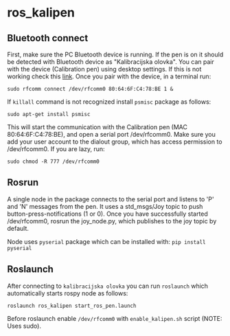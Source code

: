 # ros_kalipen
## Bluetooth connect
First, make sure the PC Bluetooth device is running. If the pen is on it should be detected with Bluetooth device as "Kalibracijska olovka". You can pair with the device (Calibration pen) using desktop settings. If this is not working check this [link](https://askubuntu.com/questions/248817/how-to-i-connect-a-raw-serial-terminal-to-a-bluetooth-connection). Once you pair with the device, in a terminal run:
```
sudo rfcomm connect /dev/rfcomm0 80:64:6F:C4:78:BE 1 &
```

If `killall` command is not recognized install `psmisc` package as follows: 
```
sudo apt-get install psmisc
```

This will start the communication with the Calibration pen (MAC 80:64:6F:C4:78:BE), and open a serial port /dev/rfcomm0. Make sure you add your user account to the dialout group, which has access permission to /dev/rfcomm0. If you are lazy, run:
```
sudo chmod -R 777 /dev/rfcomm0

```
## Rosrun
A single node in the package connects to the serial port and listens to 'P' and 'N' messages from the pen. It uses a std_msgs/Joy topic to push button-press-notifications (1 or 0). Once you have successfully started /dev/rfcomm0, rosrun the joy_node.py, which publishes to the joy topic by default. 

Node uses `pyserial` package which can be installed with: `pip install pyserial` 

## Roslaunch 

After connecting to `kalibracijska olovka` you can run `roslaunch` which automatically starts 
rospy node as follows: 
```
roslaunch ros_kalipen start_ros_pen.launch 
```
Before roslaunch enable `/dev/rfcomm0` with `enable_kalipen.sh` script (NOTE: Uses sudo).  



